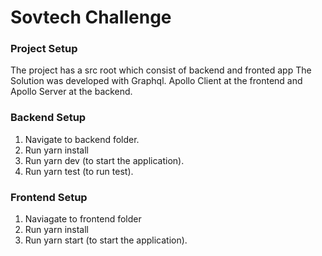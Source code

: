 # Sovtech Challenge


### Project Setup
The project has a src root which consist of backend and fronted app
The Solution was developed with Graphql.
Apollo Client at the frontend and Apollo Server at the backend.

### Backend Setup
1. Navigate to backend folder.
2. Run yarn install
3. Run yarn dev (to start the application).
4. Run yarn test (to run test).


### Frontend Setup
1. Naviagate to frontend folder
2. Run yarn install
3. Run yarn start (to start the application).